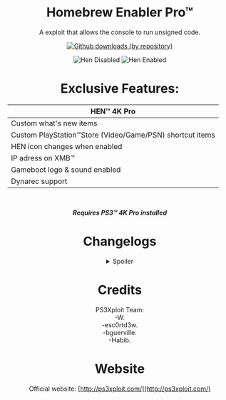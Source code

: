 <div align="center"> 

# Homebrew Enabler Pro™
A exploit that allows the console to run unsigned code.<br>

[![Github downloads (by repository)](https://img.shields.io/github/downloads/LuanTeles/HEN/total?style=social)](https://github.com/LuanTeles/HEN/releases/)

![Hen Disabled](https://user-images.githubusercontent.com/74815634/148464759-62bed1d8-b944-411a-b9f5-209a5d73b1b4.png)
![Hen Enabled](https://user-images.githubusercontent.com/74815634/148464786-72e35270-5e68-4abd-996f-10fb53713dda.png)

# Exclusive Features:

|HEN™ 4K Pro|
|----------------------
| Custom what's new items |
| Custom PlayStation™Store (Video/Game/PSN) shortcut items |
| HEN icon changes when enabled |
| IP adress on XMB™ |
| Gameboot logo & sound enabled |
| Dynarec support |

<br>

***Requires PS3™ 4K Pro installed***
 
#  Changelogs 
 
<details><summary>Spoiler</summary>

# v3.1.2
### Plugin:
-Removed: Version notification.<br>

### Payload:
-Added: HEN enabled icon.<br>
-Added: IP address on XMB™.<br>
-Added: Custom what's new items.<br>
-Added: Gameboot logo & sound.<br>
-Added: System update unlock after HEN is enabled.<br>

# v3.1.1
### Resources:
-Added: CEX Version of explore_plugin.sprx.<br>
-Removed: Unused RCO files.<br>
-Fixed: Display issues with Trophies, Package Manager and other XMB items.<br>

# v3.1.0
### Global:
-Added: Support for Firmware 4.88.<br>

 ### Plugin:
-Added: Backup/Restore of the act.dat on every boot. (Thanks to @bucanero)<br>
 
 ### Payload:
-Added: Dump PSID option to HFW tools.<br>

### Resources:
-Added: Toggle automatic update option to HFW tools.<br>
-Added: New icons for updated HFW tools options. (Thanks @xps3riments)<br>
-Updated: Text on theme selector in HFW tools.<br>
-Updated: RCO files to fix display issues with 4.89 only. (Thanks sandungas<br>
-Updated: layout_grid_table files for 480p and 272p to fix display issues in Remote Play with 4.89 only. (Thanks @sandungas)<br>
 
# v3.0.3
### Global:
-Added: Support for Firmware 4.88.<br>

# v3.0.2
### Global:
-Added: Support for Firmware 4.87.<br>

### Resource:
- HEN Loader.<br>

# v3.0.1
### Global:
-Added: Support for Firmware 4.86.<br>

### Cobra PS3MAPI:
-Added: Better set process memory by using the function used to actually write to process, this will allow user to write to memory where writing permissions are disabled.<br>
-Added: Ps3mapi_process_page_allocate this function will allocate memory into the eboot process allowing your to write/read/execute code into start_address parameter.<br>
-Added: Ps3mapi_get_process_module_info which will get the name, module path, module segments, module start and module stop address all in one function.<br>
-Added: Ps3mapi_create_process_thread to create thread into the process, This is useful if you want to load a small function into the process without needed make and load a sprx module.<br>

# v3.0.0
### Global:
-Removed: Support for Firmware 4.82.<br>

### Plugin:
-Fixed: System Freeze if DVD or CD is already inserted into PS3™ when HEN is enabled.<br>
-Fixed: Error message if reply length is too short from server.<br>

### Payload:
-Fixed: Freeze problems on all models.<br>
-Fixed: Issues with incompatible models.<br>
-Improved: Sanity checks.<br>

# v2.4.0
### Global:
-Improved: The size of stage2 has been reduced.<br>

### Payload:
-Added: DLC/PSX games RAP support added.<br>
-Added: VSH patches and disabled signature check of RIF, now other tools are compatible.<br>
-Fixed: Hitching of PSX PAL on NTSC TV and vice versa.<br>
-Fixed: Issue where people sometimes got stuck downloading games from PSN.<br>
-Improved: Disabled VSH check in RIF that R and S cant be just 0.<br>
-Improved: PS3MAPI can now write to VSH text segment like CFW <br>
-Improved: Speed when loading NPDRM type 2 games (need original or RAP Activated RIF), CPU couldnt generate ECDSA fast enough.<br>
-Removed: Unnecessary hooks on CellFsOpen/CellFsRead/CellFsClose, possibly increasing stability.<br>

# v2.3.3
### Payload:
-Improved: Remapping HFW XML from /dev_flash/ instead of /dev_hdd0/.<br>

### Resource:
-Improved: Updated path pointing to ps3hen_updater.<br>xml in hfw_settings.xml.<br>

# v2.3.2
### Global:
-Added: Support for Firmware 4.85.<br>

# v2.3.1

### HEN 
### Plugin:
-Fixed: Issue when network is disabled.<br>

Resource
-Added: Duplicated icon fix.<br>

# v2.3.0
### Global:
-Improved: Fast exploit initialization.<br>
-Improved: Increased sleep in html, removed from bins.<br>

### Plugin:
-Added: Automatic reboot upon HEN fail.<br>
-Added: HEN Updater with version check.<br>
-Fixed: Random crash on initialization.<br>
-Removed: Infinite loop.<br>

### Payload:
-Fixed: Blackscreen issues.<br>
-Fixed: SELF Decrypter.<br>
-Fixed: System freeze after enabling hen when its already enabled.<br>
-Improved: Extended download plugin patches.<br>
-Improved: HEN queue is drained before the patches get disabled, and also synchronized properly the check to synchronize remove and do patches.<br>
-Improved: Handler requests are passed fast, removed many branch conditions there for faster handling.<br>
-Improved: Optimizations added to how much stack is available to the syscalls.<br>

# v2.2.2
### Payload:
-Added: USB Package installation support for HEN installer. (/dev_usb000/HEN_UPD.pkg)<br>
-Fixed: HEN initialization freeze.<br>
-Fixed: HashCalc bug.<br>
-Fixed: Syscall handler bug.<br>

### Resource:
-Improced: Updated videoplayer_plugin.<br>sprx to use proper DEX version for each firmware version.<br>

# v2.2.1
### Global:
-Added: HEN refresh and version display on initialize, using embedded plugin.<br>
-Improced: Replaced dev_blind with dev_rewrite to maintain RW state at all times.<br>
-Improved: The stackframe and PS3HEN bins are now merged as a single payload binary. (PS3HEN.BIN)<br>

### Plugin:
-Added: HEN version notification on boot.<br>
-Added: Game and Network Category refresh.<br>
-Added: In-game Screenshot feature.<br>

### Payload:
-Added: Embedded buffers and removed memory fragmentation.<br>
-Added: Fail-safe for stage0 incase stage2 not found.<br>
-Added: Get map path opcode.<br>
-Added: HMAC Hash Validation.<br>
-Added: Missing COBRA patches & BT/USB passthrough support.<br>
-Added: PS2™ Classics launcher activation on the fly.<br>
-Added: PSP™ ISO Launcher Support.<br>
-Added: Self Threading Support, fixing the issue with a few games. (SC Trilogy and etc) <br>
-Added:: Cleanup thread.<br>
-Fixed: Encryption.<br>
-Fixed: Kernel plugin bug.<br>
-Fixed: PS3MAPI bug and stability.<br>
-Improved: Compatibility with apps like MultiMan and others which replace syscall 6-10.<br>
-Improved: Faster boot times for apps.<br>
-Improved: Memory Management of map_path.<br>
-Improved: Memory Optimization. (no embedded buffer for kernel plugin, only allocs when requested) <br>
-Improved: SELF auth.<br>
-Improved:: HEN Installer feature and memory management changes.<br>

#### Resource:
-Improved: Default theme pack removed from main package and can now download from themes updater.<br>
-Improved: HEN theme pack downloadable package updated with fixed icons.<br>
-Improved: New coldboot, icons and JS/HTML overlay.<br>
-Improved: PKG linker is now located under Package Manager -> Install Packages.<br>
-Improved: Replaced manual link from network column with PS3Xploit Home link.<br>
-Removed:: Unused XML Entries.<br>

# v2.2.0
### Stackframe Binary:
-Added: Support for Firmware 4.82.<br>
-Improved: Each FW version has its own payload, stackframe, package, and update XML.<br>

### Plugin:
-Added: HEN check added to verify if HEN enabled, and to prevent freezing.<br>
-Fixed: PSNPatch freeze.<br>
-Improved: Remap for HFW settings is now fully protected, no more disappearing HFW tools.<br>
-Improved: Stability patches added on initial boot process.<br>

### Resource:
-Added: PKG Linker entries added to category_game.xml.<br>

# v2.1.0
### Payload:
-Added: Advanced QA Flag.<br>
-Added: Debug Settings.<br>
-Improved: AES calculation now uses internal library from LV2.<br>
-Improved: Payload size is reduced by 20kb.<br>
-Improved: RAP can now be loaded / accessed from dev_hdd0/exdata.<br>
 
### Plugin:
-Added: HEN check added to verify if HEN enabled, and to prevent freezing.<br>
-Fixed: PSNPatch freeze.<br>
-Improved: Remap for HFW settings is now fully protected, no more disappearing HFW tools.<br>
-Improved: Stability patches added on initial boot process.<br>

### Resource:
-Added: Update Themes option to PS3HEN Updater menu.<br>
-Added: Theme pack by to PS3HEN Updater -> Update Themes.<br>

# v2.0.2
### Stackframe Binary:
- Added: C00 unlocker activated by default.<br>

### Payload:
-Added:	Advanced download plugin patches.<br>
-Added: App restriction on RemotePlay with PC removed.<br>
-Added: Dev_blind enabled by default.<br>
-Added: Hybrid Firmware Tools available when HEN's activated.<br>
-Added: Multiple path on boot_plugins & boot_plugins_kernel (HDD & USB).<br>
-Added: PS2™ classics launcher support.<br>
-Added: RAP activation on the fly.  (usb000/exdata/<rap> or usb001/exdata/<rap>)<br>
-Fixed: Explore_plugin.sprx patches.<br>
-Fixed: Install All Packages.<br>
-Fixed: Issue with official NPDRM content rif deletion and unable to boot error.<br>
-Improved: Games compatibilty.<br>

### Resource:
-Added: HEN updater support available under Network Category.<br>
-Added: Official firmware updates via internet blocked.<br>
-Fixed: Infinite spinning wheel when in-game.<br>

# v2.0.1
### Payload:
-Added Option to re-enable cfw syscall by accessing the system update menu on XMB Settings.<br>
-Improved: Mappath for enabling xai_plugin.sprx.<br>

# v2.0.0
### Payload:
-Added: Full BD/DVD ISO support. (AACS decryption required for BDRip)<br>
-Added: ISO support.<br>
-Added: KW stealth extensions.<br>
-Added: Kernel plugins support.<br>
-Added: Opcode 1339, returns HEN version. (0x0200) <br>
-Added: Photo gui opcode support for webMAN.<br>
-Fixed: Blackscreen crashes.<br>
-Fixed: Random lv2 panic.<br>
-Fixed: Random recovery kicks.<br>
-Fixed: Removed HEN Check From Offline Packages.<br>
-Improved: Syscall 389/409 product mode check disabled.<br>
-Improved: PS3MAPI support can now read/set process mem using webMAN.<br>
-Remoced: Fake flash is no longer used, in favor of on-the-fly patching.<br>

# v1.0.0
### Payload:
-Added: BD/DVD Region patches.<br>
-Added: BDISO support.<br>
-Added: Boot plugins support.<br>
-Added: Debug PKG install.<br>
-Added: Homebrew Root Flags.<br>
-Added: Kernel memory RWX. (execute kernel payload like this at high locations or hook syscalls etc) <br>
-Added: PS3MAPI support.<br>
-Added: PSXISO support.<br>
-Added: RWX permissions for processes executed after HEN has been enabled.<br>
-Added: Support for HAN PKG.<br>
-Added: Support for Homebrew resigned with 3.55 keys and lower.<br>
-Added: Syscall 6,7,8,15.<br>

</details> 
 
# Credits

PS3Xploit Team:<br>
-W.<br>
-esc0rtd3w.<br>
-bguerville.<br>
-Habib.<br>

# Website
Official website: [http://ps3xploit.com/](http://ps3xploit.com/)
 
</div>
